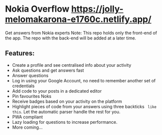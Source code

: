 # Nokia Overflow https://jolly-melomakarona-e1760c.netlify.app/

Get answers from Nokia experts
Note: This repo holds only the front-end of the app.
The repo with the back-end will be added at a later time.
## Features:

- Create a profile and see centralised info about your activity
- Ask questions and get answers fast
- Answer questions
- Log in using your Google Account, no need to remember another set of credentials
- Add code to your posts in a dedicated editor
- Pin favourites Noks
- Receive badges based on your activity on the platform
- Highlight pieces of code from your answers using three backticks ``` like this```. Let the automatic parser handle the
  rest for you.
- PWA compliant
- Lazy loading for questions to increase performance.
- More coming...